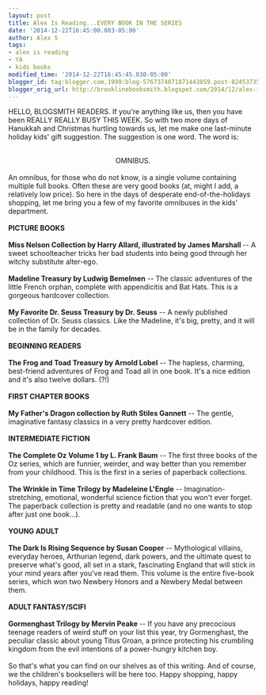 ```yaml
---
layout: post
title: Alex Is Reading...EVERY BOOK IN THE SERIES
date: '2014-12-22T16:45:00.003-05:00'
author: Alex S
tags:
- alex is reading
- YA
- kids books
modified_time: '2014-12-22T16:45:45.030-05:00'
blogger_id: tag:blogger.com,1999:blog-5767374071871443859.post-8245373501932198260
blogger_orig_url: http://brooklinebooksmith.blogspot.com/2014/12/alex-is-readingevery-book-in-series.html
---
```


HELLO, BLOGSMITH READERS. If you're anything like us, then you have been REALLY REALLY BUSY THIS WEEK. So with two more days of Hanukkah and Christmas hurtling towards us, let me make one last-minute holiday kids' gift suggestion. The suggestion is one word. The word is:<br /><br /><div style="text-align: center;">OMNIBUS.</div><div style="text-align: center;"><br /></div><div style="text-align: left;">An omnibus, for those who do not know, is a single volume containing multiple full books. Often these are very good books (at, might I add, a relatively low price). So here in the days of desperate end-of-the-holidays shopping, let me bring you a few of my favorite omnibuses in the kids' department.</div><div style="text-align: left;"><br /></div><div style="text-align: left;"><b>PICTURE BOOKS</b></div><div style="text-align: left;"><br /></div><div style="text-align: left;"><b>Miss Nelson Collection by Harry Allard, illustrated by James Marshall </b>-- A sweet schoolteacher tricks her bad students into being good through her witchy substitute alter-ego.</div><div style="text-align: left;"><br /></div><div style="text-align: left;"><b>Madeline Treasury by Ludwig Bemelmen</b> -- The classic adventures of the little French orphan, complete with appendicitis and Bat Hats. This is a gorgeous hardcover collection.</div><div style="text-align: left;"><br /></div><div style="text-align: left;"><b>My Favorite Dr. Seuss Treasury by Dr. Seuss</b> -- A newly published collection of Dr. Seuss classics. Like the Madeline, it's big, pretty, and it will be in the family for decades.</div><div style="text-align: left;"><br /></div><div style="text-align: left;"><b>BEGINNING READERS</b></div><div style="text-align: left;"><br /></div><div style="text-align: left;"><b>The Frog and Toad Treasury by Arnold Lobel</b> -- The hapless, charming, best-friend adventures of Frog and Toad all in one book. It's a nice edition and it's also twelve dollars. (?!)</div><div style="text-align: left;"><br /></div><div style="text-align: left;"><b>FIRST CHAPTER BOOKS</b></div><div style="text-align: left;"><br /></div><div style="text-align: left;"><b>My Father's Dragon collection by Ruth Stiles Gannett</b> -- The gentle, imaginative fantasy classics in a very pretty hardcover edition.</div><div style="text-align: left;"><br /></div><div style="text-align: left;"><b>INTERMEDIATE FICTION</b></div><div style="text-align: left;"><br /></div><div style="text-align: left;"><b>The Complete Oz Volume 1 by L. Frank Baum</b> -- The first three books of the Oz series, which are funnier, weirder, and way better than you remember from your childhood. This is the first in a series of paperback collections.</div><div style="text-align: left;"><br /></div><div style="text-align: left;"><b>The Wrinkle in Time Trilogy by Madeleine L'Engle</b> -- Imagination-stretching, emotional, wonderful science fiction that you won't ever forget. The paperback collection is pretty and readable (and no one wants to stop after just one book...).</div><div style="text-align: left;"><br /></div><div style="text-align: left;"><b>YOUNG ADULT</b></div><div style="text-align: left;"><br /></div><div style="text-align: left;"><b>The Dark Is Rising Sequence by Susan Cooper</b> -- Mythological villains, everyday heroes, Arthurian legend, dark powers, and the ultimate quest to preserve what's good, all set in a stark, fascinating England that will stick in your mind years after you've read them. This volume is the entire five-book series, which won two Newbery Honors and a Newbery Medal between them.<b>&nbsp;</b></div><div style="text-align: left;"><br /></div><div style="text-align: left;"><b>ADULT FANTASY/SCIFI</b></div><div style="text-align: left;"><br /></div><div style="text-align: left;"><b>Gormenghast Trilogy by Mervin Peake<i> </i></b><i>-- </i>If you have any precocious teenage readers of weird stuff on your list this year, try Gormenghast, the peculiar classic about young Titus Groan, a prince protecting his crumbling kingdom from the evil intentions of a power-hungry kitchen boy.</div><div style="text-align: left;"><br /></div>So that's what you can find on our shelves as of this writing. And of course, we the children's booksellers will be here too. Happy shopping, happy holidays, happy reading!